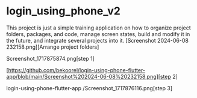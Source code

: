 # login_using_phone_v2

This project is just a simple training application on how to organize project folders, packages, and code, manage screen states, build and modify it in the future, and integrate several projects into it.
[Screenshot 2024-06-08 232158.png][Arrange project folders]

Screenshot_1717875874.png[step 1]

[https://github.com/bekoorel/login-using-phone-flutter-app/blob/main/Screenshot%202024-06-08%20232158.png][step 2]

login-using-phone-flutter-app
/Screenshot_1717876116.png[step 3]

